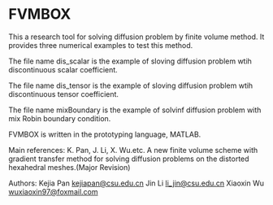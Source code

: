 # FVMBOX
This a research tool for solving diffusion problem by finite volume method. It provides three numerical examples to test  this method.
 
 The file name dis_scalar is the example of sloving diffusion problem wtih discontinuous scalar coefficient.
 
 The file name dis_tensor is the example of sloving diffusion problem wtih discontinuous tensor coefficient.
 
 The file name mixBoundary is the example of solvinf diffusion problem with mix Robin boundary condition.
 
FVMBOX is written in the prototyping language, MATLAB.

Main references: K. Pan, J. Li, X. Wu.etc. A new finite volume scheme with gradient transfer method for solving diffusion problems on the distorted hexahedral meshes.(Major Revision)
 
Authors: Kejia Pan <kejiapan@csu.edu.cn>
         Jin Li <li_jin@csu.edu.cn>
         Xiaoxin Wu <wuxiaoxin97@foxmail.com>
         
         
         
